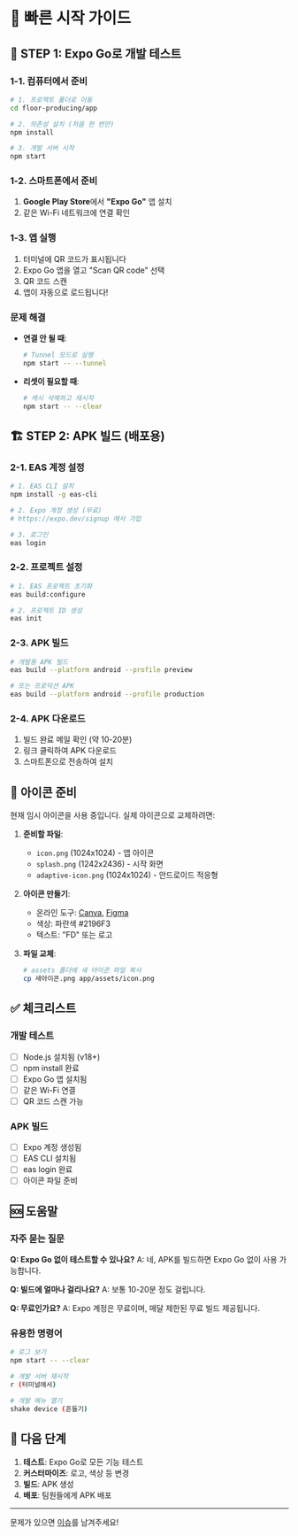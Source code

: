 # 🚀 빠른 시작 가이드

## 📱 STEP 1: Expo Go로 개발 테스트

### 1-1. 컴퓨터에서 준비
```bash
# 1. 프로젝트 폴더로 이동
cd floor-producing/app

# 2. 의존성 설치 (처음 한 번만)
npm install

# 3. 개발 서버 시작
npm start
```

### 1-2. 스마트폰에서 준비
1. **Google Play Store**에서 **"Expo Go"** 앱 설치
2. 같은 Wi-Fi 네트워크에 연결 확인

### 1-3. 앱 실행
1. 터미널에 QR 코드가 표시됩니다
2. Expo Go 앱을 열고 "Scan QR code" 선택
3. QR 코드 스캔
4. 앱이 자동으로 로드됩니다!

### 문제 해결
- **연결 안 될 때**: 
  ```bash
  # Tunnel 모드로 실행
  npm start -- --tunnel
  ```
- **리셋이 필요할 때**:
  ```bash
  # 캐시 삭제하고 재시작
  npm start -- --clear
  ```

## 🏗️ STEP 2: APK 빌드 (배포용)

### 2-1. EAS 계정 설정
```bash
# 1. EAS CLI 설치
npm install -g eas-cli

# 2. Expo 계정 생성 (무료)
# https://expo.dev/signup 에서 가입

# 3. 로그인
eas login
```

### 2-2. 프로젝트 설정
```bash
# 1. EAS 프로젝트 초기화
eas build:configure

# 2. 프로젝트 ID 생성
eas init
```

### 2-3. APK 빌드
```bash
# 개발용 APK 빌드
eas build --platform android --profile preview

# 또는 프로덕션 APK
eas build --platform android --profile production
```

### 2-4. APK 다운로드
1. 빌드 완료 메일 확인 (약 10-20분)
2. 링크 클릭하여 APK 다운로드
3. 스마트폰으로 전송하여 설치

## 📌 아이콘 준비

현재 임시 아이콘을 사용 중입니다. 실제 아이콘으로 교체하려면:

1. **준비할 파일**:
   - `icon.png` (1024x1024) - 앱 아이콘
   - `splash.png` (1242x2436) - 시작 화면
   - `adaptive-icon.png` (1024x1024) - 안드로이드 적응형

2. **아이콘 만들기**:
   - 온라인 도구: [Canva](https://www.canva.com), [Figma](https://www.figma.com)
   - 색상: 파란색 #2196F3
   - 텍스트: "FD" 또는 로고

3. **파일 교체**:
   ```bash
   # assets 폴더에 새 아이콘 파일 복사
   cp 새아이콘.png app/assets/icon.png
   ```

## ✅ 체크리스트

### 개발 테스트
- [ ] Node.js 설치됨 (v18+)
- [ ] npm install 완료
- [ ] Expo Go 앱 설치됨
- [ ] 같은 Wi-Fi 연결
- [ ] QR 코드 스캔 가능

### APK 빌드
- [ ] Expo 계정 생성됨
- [ ] EAS CLI 설치됨
- [ ] eas login 완료
- [ ] 아이콘 파일 준비

## 🆘 도움말

### 자주 묻는 질문

**Q: Expo Go 없이 테스트할 수 있나요?**
A: 네, APK를 빌드하면 Expo Go 없이 사용 가능합니다.

**Q: 빌드에 얼마나 걸리나요?**
A: 보통 10-20분 정도 걸립니다.

**Q: 무료인가요?**
A: Expo 계정은 무료이며, 매달 제한된 무료 빌드 제공됩니다.

### 유용한 명령어
```bash
# 로그 보기
npm start -- --clear

# 개발 서버 재시작
r (터미널에서)

# 개발 메뉴 열기
shake device (흔들기)
```

## 🎯 다음 단계

1. **테스트**: Expo Go로 모든 기능 테스트
2. **커스터마이즈**: 로고, 색상 등 변경
3. **빌드**: APK 생성
4. **배포**: 팀원들에게 APK 배포

---

문제가 있으면 [이슈](https://github.com/garimto81/floor-producing/issues)를 남겨주세요!